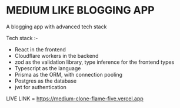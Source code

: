 
# MEDIUM LIKE BLOGGING APP 

A blogging app with advanced tech stack 

Tech stack :-
- React in the frontend
- Cloudflare workers in the backend
- zod as the validation library, type inference for the frontend types
- Typescript as the language
- Prisma as the ORM, with connection pooling
- Postgres as the database
- jwt for authentication

LIVE LINK = https://medium-clone-flame-five.vercel.app

